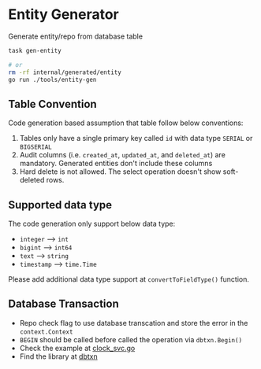 # Entity Generator

Generate entity/repo from database table

```bash
task gen-entity

# or 
rm -rf internal/generated/entity
go run ./tools/entity-gen   
```

## Table Convention

Code generation based assumption that table follow below conventions:
1. Tables only have a single primary key called `id` with data type `SERIAL` or `BIGSERIAL`
2. Audit columns (i.e. `created_at`, `updated_at`, and `deleted_at`) are mandatory. Generated entities don't include these columns
3. Hard delete is not allowed. The select operation doesn't show soft-deleted rows. 

## Supported data type

The code generation only support below data type:
 - `integer` --> `int`
 - `bigint` --> `int64`
 - `text` --> `string`
 - `timestamp` --> `time.Time`

Please add additional data type support at `convertToFieldType()` function. 

## Database Transaction

- Repo check flag to use database transcation and store the error in the `context.Context`
- `BEGIN` should be called before called the operation via `dbtxn.Begin()`
- Check the example at [clock_svc.go](../../internal/app/service/clock_svc.go)
- Find the library at [dbtxn](https://github.com/imantung/dbtxn)